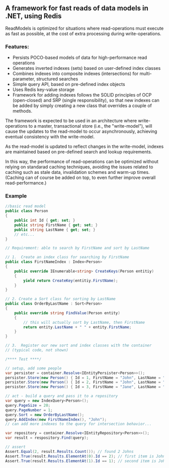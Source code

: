 ## A framework for fast reads of data models in .NET, using Redis

ReadModels is optimized for situations where read-operations must execute as fast as possible, 
at the cost of extra processing during write-operations. 

### Features:
	
 - Persists POCO-based models of data for high-performance read operations
 - Generates inverted indexes (sets) based on user-defined index classes
 - Combines indexes into composite indexes (intersections) for multi-parameter, structured searches
 - Simple query API, based on pre-defined index objects
 - Uses Redis key-value storage
 - Framework for adding indexes follows the SOLID principles of OCP (open-closed) and SRP (single responsibility), so that new indexes can be added by simply creating a new class that overrides a couple of methods.
 
The framework is expected to be used in an architecture where write-operations to a master, transactional store (i.e., the "write-model"), will cause the updates to the read-model 
to occur asynchronously, achieving eventual consistency with the write-model.

As the read-model is updated to reflect changes in the write-model, indexes are maintained based on pre-defined search and lookup requirements.

In this way, the performance of read-operations can be optimized without relying on standarad caching techniques, avoiding the issues related to caching such as stale data, invalidation schemes and warm-up times. (Caching can of course be added on top, to even further improve overall read-performance.) 


### Example

```csharp
//basic read model
public class Person
{
	public int Id { get; set; }
	public string FirstName { get; set; }
	public string LastName { get; set; }
	// etc...
}

// Requirement: able to search by FirstName and sort by LastName

// 1.  Create an index class for searching by FirstName
public class FirstNameIndex : Index<Person>
{
	public override IEnumerable<string> CreateKeys(Person entitiy)
	{
		yield return CreateKey(entitiy.FirstName);
	}
}

// 2. Create a Sort class for sorting by LastName
public class OrderByLastName : Sort<Person>
{
	public override string FindValue(Person entity)
	{
		// this will actually sort by LastName, then FirstName
		return entity.LastName + " " + entity.FirstName;
	}
}

// 3.  Register our new sort and index classes with the container
// (typical code, not shown)

/**** Test ****/

// setup, add some people
var persister = container.Resolve<IEntityPersister<Person>>();
persister.Store(new Person() { Id = 1, FirstName = "John", LastName = "Smith" });
persister.Store(new Person() { Id = 2, FirstName = "John", LastName = "Doe" });
persister.Store(new Person() { Id = 3, FirstName = "Jane", LastName = "Doe" });	

// act - build a query and pass it to a repository	
var query = new IndexQuery<Person>();
query.PageSize = 20;
query.PageNumber = 1;
query.Sort = new OrderByLastName();
query.AddIndex(new FirstNameIndex(), "John");
// can add more indexes to the query for intersection behavior...

var repository = container.Resolve<IEntityRepository<Person>>();
var result = respository.Find(query);

// assert
Assert.Equal(2, result.Results.Count()); // found 2 Johns
Assert.True(result.Results.ElementAt(0).Id == 2); // first item is John Doe
Assert.True(result.Results.ElementAt(1).Id == 1); // second item is John Smith		


